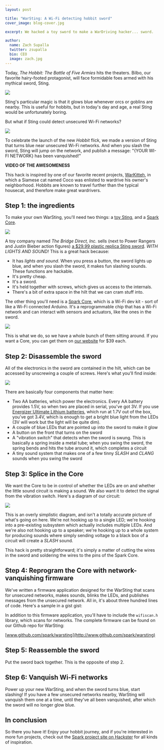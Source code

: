 ```yaml
---
layout: post

title: "WarSting: A Wi-Fi detecting hobbit sword"
cover_image: blog-cover.jpg

excerpt: We hacked a toy sword to make a WarDriving hacker... sword.

author:
  name: Zach Supalla
  twitter: zsupalla
  bio: CEO
  image: zach.jpg
---
```


Today, *The Hobbit: The Battle of Five Armies* hits the theaters. Bilbo, our favorite hairy-footed protagonist, will face formidable foes armed with his mythical sword, Sting.

<div class="full"><img src="{{ site.url }}/images/bilbo-sting.jpg"></div>

Sting's particular magic is that it glows blue whenever orcs or goblins are nearby. This is useful for hobbits, but in today's day and age, a real Sting would be unfortunately boring.

But what if Sting could detect unsecured Wi-Fi networks?

<div class="full"><img src="{{ site.url }}/images/sting-meme.jpg"></div>

To celebrate the launch of the new *Hobbit* flick, we made a version of Sting that turns blue near unsecured Wi-Fi networks. And when you slash the sword, Sting will jump on the network, and publish a message: "{YOUR WI-FI NETWORK} has been vanquished!"

**VIDEO OF THE AWESOMENESS**

This hack is inspired by one of our favorite recent projects, [WarKitteh](http://www.wired.com/2014/08/how-to-use-your-cat-to-hack-your-neighbors-wi-fi/), in which a Siamese cat named Coco was enlisted to wardrive his owner's neighborhood. Hobbits are known to travel further than the typical housecat, and therefore make great wardrivers.

## Step 1: the ingredients

To make your own WarSting, you'll need two things: a [toy Sting](http://www.amazon.com/The-Bridge-Direct-Hobbit-Deluxe/dp/B008914XZA/), and a [Spark Core](https://store.spark.io).

<div class="full"><img src="{{ site.url }}/images/knolling-sting-topdown.jpg"></div>

A toy company named *The Bridge Direct, Inc.* sells (next to Power Rangers and Justin Bieber action figures) [a $29.99 plastic replica Sting sword](http://www.amazon.com/gp/product/B008914XZA/). *WITH LIGHTS AND SOUND!* This is a great hack because:

- It has *lights and sound*. When you press a button, the sword lights up blue, and when you slash the sword, it makes fun slashing sounds. These functions are hackable.
- It's pretty cheap.
- It's a sword.
- It's held together with screws, which gives us access to the internals.
- There's a bit of extra space in the hilt that we can cram stuff into.

The other thing you'll need is a [Spark Core](https://store.spark.io), which is a Wi-Fi dev kit - sort of like a Wi-Fi connected Arduino. It's a reprogrammable chip that has a Wi-Fi network and can interact with sensors and actuators, like the ones in the sword.

<div class="full"><img src="{{ site.url }}/images/core-and-hilt.jpg"></div>

This is what we do, so we have a whole bunch of them sitting around. If you want a Core, you can get them on [our website](https://store.spark.io) for $39 each.

## Step 2: Disassemble the sword

All of the electronics in the sword are contained in the hilt, which can be accessed by unscrewing a couple of screws. Here's what you'll find inside:

<div class="full"><img src="{{ site.url }}/images/closeup-hilt.jpg"></div>

There are basically four components that matter here:

- Two AA batteries, which power the electronics. Every AA battery provides 1.5V, so when two are placed in serial, you've got 3V. If you use [Energizer Ultimate Lithium batteries](http://www.amazon.com/Energizer-L91BP-8-Ultimate-Lithium-Battery/dp/B0000DC4EL/), which run at 1.7V out of the box, you've got 3.4V, which is enough to get a bright blue light from the LEDs (3V will work but the light will be quite dim).
- A couple of blue LEDs that are pointed up into the sword to make it glow
- A button on the front that turns on the sword
- A "vibration switch" that detects when the sword is swung. This is basically a spring inside a metal tube; when you swing the sword, the spring bends and hits the tube around it, which completes a circuit
- A tiny sound system that makes one of a few tinny *SLASH* and *CLANG* sounds when you swing the sword

## Step 3: Splice in the Core

We want the Core to be in control of whether the LEDs are on and whether the little sound circuit is making a sound. We also want it to detect the signal from the vibration switch. Here's a diagram of our circuit:

<div class="full"><img src="{{ site.url }}/images/warsting-schematic.png"></div>

This is an overly simplistic diagram, and isn't a totally accurate picture of what's going on here. We're not hooking up to a single LED; we're hooking into a pre-existing subsystem which actually includes multiple LEDs. And we're also not hooking up to a speaker; we're hooking up to a whole system for producing sounds where simply sending voltage to a black box of a circuit will create a *SLASH* sound.

This hack is pretty straightforward; it's simply a matter of cutting the wires in the sword and soldering the wires to the pins of the Spark Core.


## Step 4: Reprogram the Core with network-vanquishing firmware

We've written a firmware application designed for the WarSting that scans for unsecured networks, makes sounds, blinks the LEDs, and publishes messages from the unsecured network. All in, it's about three hundred lines of code. Here's a sample in a gist gist:

<script src="https://gist.github.com/zsup/bfa7726adf375f4a744f.js"></script>

In addition to this firmware application, you'll have to include the `wifiscan.h` library, which scans for networks. The complete firmware can be found on our Github repo for WarSting:

[www.github.com/spark/warsting](http://www.github.com/spark/warsting)

## Step 5: Reassemble the sword

Put the sword back together. This is the opposite of step 2.

## Step 6: Vanquish Wi-Fi networks

Power up your new WarSting, and when the sword turns blue, start slashing! If you have a few unsecured networks nearby, WarSting will vanquish them one at a time, until they've all been vanquished, after which the sword will no longer glow blue.

## In conclusion

So there you have it! Enjoy your hobbit journey, and if you're interested in more fun projects, check out the [Spark project site on Hackster](https://spark.hackster.io) for all kinds of inspiration.
